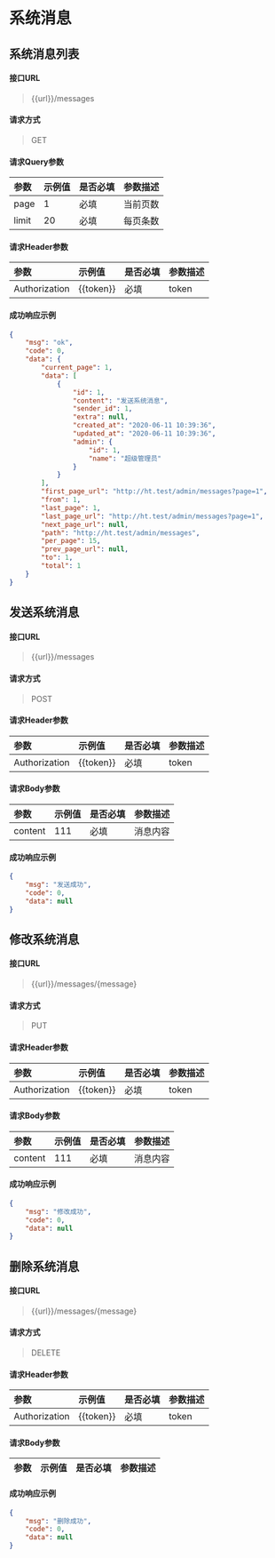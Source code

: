 # 系统消息

## 系统消息列表

#### 接口URL
> {{url}}/messages

#### 请求方式
> GET

#### 请求Query参数

| 参数        | 示例值   | 是否必填   |  参数描述  |
| :--------   | :-----  | :-----  | :----  |
| page     | 1 | 必填 | 当前页数 |
| limit     | 20 | 必填 | 每页条数 |

#### 请求Header参数

| 参数        | 示例值   | 是否必填   |  参数描述  |
| :--------   | :-----  | :-----  | :----  |
| Authorization     | {{token}} |  必填 | token |


#### 成功响应示例
```json
{
    "msg": "ok",
    "code": 0,
    "data": {
        "current_page": 1,
        "data": [
            {
                "id": 1,
                "content": "发送系统消息",
                "sender_id": 1,
                "extra": null,
                "created_at": "2020-06-11 10:39:36",
                "updated_at": "2020-06-11 10:39:36",
                "admin": {
                    "id": 1,
                    "name": "超级管理员"
                }
            }
        ],
        "first_page_url": "http://ht.test/admin/messages?page=1",
        "from": 1,
        "last_page": 1,
        "last_page_url": "http://ht.test/admin/messages?page=1",
        "next_page_url": null,
        "path": "http://ht.test/admin/messages",
        "per_page": 15,
        "prev_page_url": null,
        "to": 1,
        "total": 1
    }
}
```



## 发送系统消息

#### 接口URL
> {{url}}/messages

#### 请求方式
> POST


#### 请求Header参数

| 参数        | 示例值   | 是否必填   |  参数描述  |
| :--------   | :-----  | :-----  | :----  |
| Authorization     | {{token}} |  必填 | token |

#### 请求Body参数

| 参数        | 示例值   | 是否必填   |  参数描述  |
| :--------   | :-----  | :-----  | :----  |
| content     | 111 |  必填 | 消息内容 |

#### 成功响应示例
```json
{
	"msg": "发送成功",
	"code": 0,
	"data": null
}
```

## 修改系统消息

#### 接口URL
> {{url}}/messages/{message}

#### 请求方式
> PUT


#### 请求Header参数

| 参数        | 示例值   | 是否必填   |  参数描述  |
| :--------   | :-----  | :-----  | :----  |
| Authorization     | {{token}} |  必填 | token |

#### 请求Body参数

| 参数        | 示例值   | 是否必填   |  参数描述  |
| :--------   | :-----  | :-----  | :----  |
| content     | 111 |  必填 | 消息内容 |

#### 成功响应示例
```json
{
	"msg": "修改成功",
	"code": 0,
	"data": null
}
```

## 删除系统消息

#### 接口URL
> {{url}}/messages/{message}

#### 请求方式
> DELETE


#### 请求Header参数

| 参数        | 示例值   | 是否必填   |  参数描述  |
| :--------   | :-----  | :-----  | :----  |
| Authorization     | {{token}} |  必填 | token |

#### 请求Body参数

| 参数        | 示例值   | 是否必填   |  参数描述  |
| :--------   | :-----  | :-----  | :----  |

#### 成功响应示例
```json
{
	"msg": "删除成功",
	"code": 0,
	"data": null
}
```